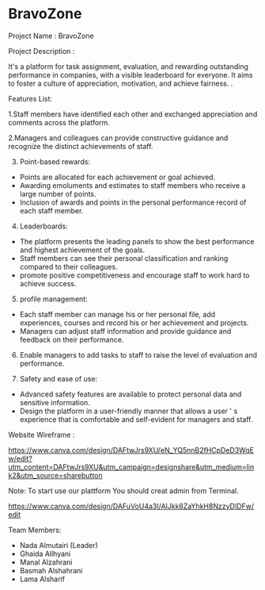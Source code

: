 # BravoZone

Project Name : BravoZone

Project Description :

It's a platform for task assignment, evaluation, and rewarding outstanding performance in companies, with a visible leaderboard for everyone. It aims to foster a culture of appreciation, motivation, and achieve fairness.
. 

Features List:

1.Staff members have identified each other and exchanged appreciation and comments across the platform.

2.Managers and colleagues can provide constructive guidance and recognize the distinct achievements of staff.

3. Point-based rewards:
- Points are allocated for each achievement or goal achieved.
- Awarding emoluments and estimates to staff members who receive a large number of points.
- Inclusion of awards and points in the personal performance record of each staff member.

4. Leaderboards:
- The platform presents the leading panels to show the best performance and highest achievement of the goals.
- Staff members can see their personal classification and ranking compared to their colleagues.
- promote positive competitiveness and encourage staff to work hard to achieve success.

5. profile management:
- Each staff member can manage his or her personal file, add experiences, courses and record his or her achievement and projects.
- Managers can adjust staff information and provide guidance and feedback on their performance.

6. Enable managers to add tasks to staff to raise the level of evaluation and performance.

7. Safety and ease of use:
- Advanced safety features are available to protect personal data and sensitive information.
- Design the platform in a user-friendly manner that allows a user &apos; s experience that is comfortable and self-evident for managers and staff.

Website Wireframe :

https://www.canva.com/design/DAFtwJrs9XU/eN_YQ5nnB2fHCpDeD3WqEw/edit?utm_content=DAFtwJrs9XU&utm_campaign=designshare&utm_medium=link2&utm_source=sharebutton

Note: To start use our plattform You should creat admin from Terminal.

https://www.canva.com/design/DAFuVoU4a3I/AlJkk8ZaYhkH8NzzyDIDFw/edit

Team Members:
* Nada Almutairi (Leader)
* Ghaida Allhyani
* Manal Alzahrani
* Basmah Alshahrani
* Lama Alsharif

 
